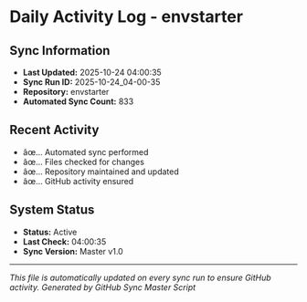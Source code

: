 ﻿# Daily Activity Log - envstarter

## Sync Information
- **Last Updated:** 2025-10-24 04:00:35
- **Sync Run ID:** 2025-10-24_04-00-35
- **Repository:** envstarter
- **Automated Sync Count:** 833

## Recent Activity
- âœ… Automated sync performed
- âœ… Files checked for changes
- âœ… Repository maintained and updated
- âœ… GitHub activity ensured

## System Status
- **Status:** Active
- **Last Check:** 04:00:35
- **Sync Version:** Master v1.0

---
*This file is automatically updated on every sync run to ensure GitHub activity.*
*Generated by GitHub Sync Master Script*
